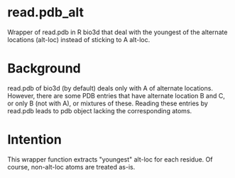 # read.pdb_alt
Wrapper of read.pdb in R bio3d that deal with the youngest of the alternate locations (alt-loc) instead of sticking to A alt-loc.

# Background
read.pdb of bio3d (by default) deals only with A of alternate locations. However, there are some PDB entries that have alternate location B and C, or only B (not with A), or mixtures of these. Reading these entries by read.pdb leads to pdb object lacking the corresponding atoms.

# Intention
This wrapper function extracts "youngest" alt-loc for each residue. Of course, non-alt-loc atoms are treated as-is.
